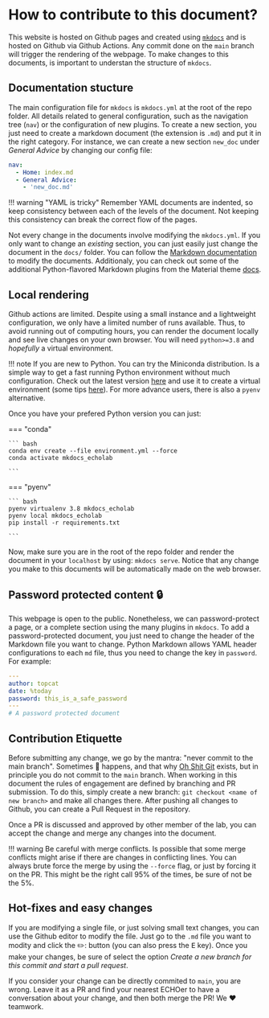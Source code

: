# How to contribute to this document? 

This website is hosted on Github pages and created using [`mkdocs`][mkdocs] and
is hosted on Github via Github Actions. Any commit done on the `main` branch
will trigger the rendering of the webpage. To make changes to this documents, is
important to understan the structure of `mkdocs`. 

## Documentation stucture

The main configuration file for `mkdocs` is `mkdocs.yml` at the root of the repo
folder. All details related to general configuration, such as the navigation
tree (`nav`) or the configuration of new plugins. To create a new section, you
just need to create a markdown document (the extension is `.md`) and put it in
the right category. For instance, we can create a new section `new_doc` under
_General Advice_ by changing our config file:  

``` yaml title="mkdocs.yml"
nav:
  - Home: index.md
  - General Advice: 
    - 'new_doc.md'
```

!!! warning "YAML is tricky"
    Remember YAML documents are indented, so keep consistency between each of the
    levels of the document. Not keeping this consistency can break the correct
    flow of the pages.

Not every change in the documents involve modifying the `mkdocs.yml`. If you
only want to change an _existing_ section, you can just easily just change the
document in the `docs/` folder. You can follow the [Markdown documentation][mddocs] 
to modify the documents. Additionaly, you can check out some of the additional
Python-flavored Markdown plugins from the Material theme [docs][material].

## Local rendering

Github actions are limited. Despite using a small instance and a lightweight
configuration, we only have a limited number of runs available. Thus, to avoid
running out of computing hours, you can render the document locally and see live
changes on your own browser. You will need `python>=3.8` and _hopefully_ a
virtual environment. 

!!! note 
    If you are new to Python. You can try the Miniconda distribution. Is a
    simple way to get a fast running Python environment without much
    configuration. Check out the latest version [here][conda] and use it to
    create a virtual environment (some tips [here][condaenv]). For more advance
    users, there is also a `pyenv` alternative.

Once you have your prefered Python version you can just:

=== "conda"

    ``` bash
    conda env create --file environment.yml --force
    conda activate mkdocs_echolab

    ```

=== "pyenv"

    ``` bash
    pyenv virtualenv 3.8 mkdocs_echolab
    pyenv local mkdocs_echolab
    pip install -r requirements.txt

    ```

Now, make sure you are in the root of the repo folder and render the document in
your `localhost` by using: `mkdocs serve`. Notice that any change you make to
this documents will be automatically made on the web browser.

## Password protected content 🔒

This webpage is open to the public. Nonetheless, we can password-protect a page,
or a complete section using the many plugins in `mkdocs`. To add a
password-protected document, you just need to change the header of the Markdown
file you want to change. Python Markdown allows YAML header configurations to
each `md` file, thus you need to change the key in `password`. For example: 

``` yaml 
---
author: topcat
date: %today
password: this_is_a_safe_password
---
# A password protected document

```

## Contribution Etiquette

Before submitting any change, we go by the mantra: "never commit to the main
branch". Sometimes 💩 happens, and that why [Oh Shit Git][git] exists, but in
principle you do not commit to the `main` branch. When working in this document
the rules of engagement are defined by branching and PR submission. To do this,
simply create a new branch: `git checkout <name of new branch>` and make all
changes there. After pushing all changes to Github, you can create a Pull
Request in the repository. 

Once a PR is discussed and approved by other member of the lab, you can accept
the change and merge any changes into the document.

!!! warning 
    Be careful with merge conflicts. Is possible that some merge conflicts might
    arise if there are changes in conflicting lines. You can always brute force
    the merge by using the `--force` flag, or just by forcing it on the PR. This
    might be the right call 95% of the times, be sure of not be the 5%. 


## Hot-fixes and easy changes

If you are modifying a single file, or just solving small text changes, you can
use the Github editor to modify the file. Just go to the `.md` file you want to
modity and click the ✏️: button (you can also press the <kbd>E</kbd> key). Once
you make your changes, be sure of select the option _Create a new branch for
this commit and start a pull request_. 

If you consider your change can be directly commited to `main`, you are wrong.
Leave it as a PR and find your nearest ECHOer to have a conversation about your
change, and then both merge the PR! We ❤️  teamwork. 

[condaenv]: https://docs.conda.io/projects/conda/en/latest/user-guide/tasks/manage-environments.html
[conda]: https://docs.conda.io/en/latest/miniconda.html
[mkdocs]: https://www.mkdocs.org/
[mddocs]: https://www.markdownguide.org/cheat-sheet/
[material]: https://squidfunk.github.io/mkdocs-material/setup/extensions/python-markdown/
[git]: https://ohshitgit.com/


